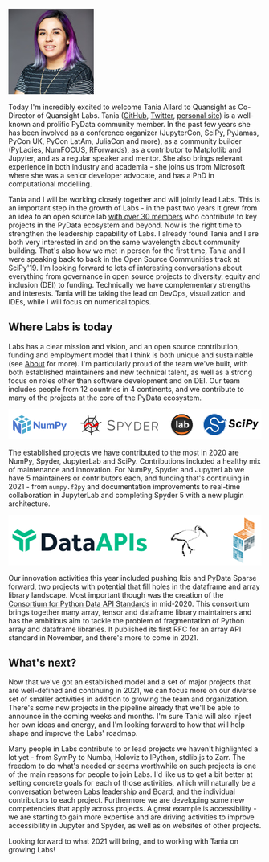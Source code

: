 <!--
.. title: Welcoming Tania Allard as Quansight Labs co-director
.. slug: welcoming-tania-allard-labs-codirector
.. date: 2021-01-04 08:00:00 UTC-00:00
.. author: Ralf Gommers
.. tags: Labs
.. category:
.. link:
.. description:
.. type: text
-->

![Photo Tania Allard](/galleries/team/tania_allard.jpg)

Today I'm incredibly excited to welcome Tania Allard to Quansight as
Co-Director of Quansight Labs. Tania ([GitHub](https://github.com/trallard),
[Twitter](https://twitter.com/ixek/), [personal
site](https://www.bitsandchips.me/)) is a well-known and prolific PyData
community member. In the past few years she has been involved as a conference
organizer (JupyterCon, SciPy, PyJamas, PyCon UK, PyCon LatAm, JuliaCon and
more), as a community builder (PyLadies, NumFOCUS, RForwards), as a
contributor to Matplotlib and Jupyter, and as a regular speaker and mentor.
She also brings relevant experience in both industry and academia - she joins
us from Microsoft where she was a senior developer advocate, and has a PhD in
computational modelling.

<!-- TEASER_END -->

Tania and I will be working closely together and will jointly lead Labs. This
is an important step in the growth of Labs - in the past two years it grew
from an idea to an open source lab [with over 30 members](/team) who
contribute to key projects in the PyData ecosystem and beyond. Now is the
right time to strengthen the leadership capability of Labs. I already found
Tania and I are both very interested in and on the same wavelength about
community building. That's also how we met in person for the first time,
Tania and I were speaking back to back in the Open Source Communities track
at SciPy'19. I'm looking forward to lots of interesting conversations about
everything from governance in open source projects to diversity, equity and
inclusion (DEI) to funding. Technically we have complementary strengths and
interests. Tania will be taking the lead on DevOps, visualization and IDEs,
while I will focus on numerical topics.

## Where Labs is today

Labs has a clear mission and vision, and an open source contribution, funding
and employment model that I think is both unique and sustainable (see
[About](/about) for more). I'm particularly proud of the team we've built,
with both established maintainers and new technical talent, as well as a
strong focus on roles other than software development and on DEI. Our team
includes people from 12 countries in 4 continents, and we contribute to many
of the projects at the core of the PyData ecosystem.

![Logos of NumPy, Spyder, JupyterLab and Spyder](/images/numpy_scipy_jlab_spyder_logos.png)

The established projects we have contributed to the most in 2020 are NumPy,
Spyder, JupyterLab and SciPy. Contributions included a healthy mix of
maintenance and innovation. For NumPy, Spyder and JupyterLab we have 5
maintainers or contributors each, and funding that's continuing in 2021 -
from `numpy.f2py` and documentation improvements to real-time collaboration
in JupyterLab and completing Spyder 5 with a new plugin architecture.

![Logos of Data APIs, Ibis and PyData Sparse](/images/dataapis_ibis_sparse.png)

Our innovation activities this year included pushing Ibis and PyData Sparse
forward, two projects with potential that fill holes in the dataframe and
array library landscape. Most important though was the creation of the
[Consortium for Python Data API Standards](https://data-apis.org/) in
mid-2020. This consortium brings together many array, tensor and dataframe
library maintainers and has the ambitious aim to tackle the problem of
fragmentation of Python array and dataframe libraries. It published its first
RFC for an array API standard in November, and there's more to come in 2021.

## What's next?

Now that we've got an established model and a set of major projects that are
well-defined and continuing in 2021, we can focus more on our diverse set of
smaller activities in addition to growing the team and organization. There's
some new projects in the pipeline already that we'll be able to announce in
the coming weeks and months. I'm sure Tania will also inject her own ideas
and energy, and I'm looking forward to how that will help shape and improve
the Labs' roadmap.

Many people in Labs contribute to or lead projects we haven't highlighted a
lot yet - from SymPy to Numba, Holoviz to IPython, stdlib.js to Zarr. The
freedom to do what's needed or seems worthwhile on such projects is one of
the main reasons for people to join Labs. I'd like us to get a bit better at
setting concrete goals for each of those activities, which will naturally be
a conversation between Labs leadership and Board, and the individual
contributors to each project. Furthermore we are developing some new
competencies that apply across projects. A great example is accessibility -
we are starting to gain more expertise and are driving activities to improve
accessibility in Jupyter and Spyder, as well as on websites of other
projects.

Looking forward to what 2021 will bring, and to working with Tania on growing Labs!